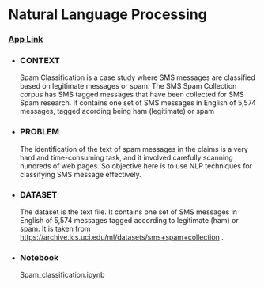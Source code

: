 # Natural Language Processing 
### [App Link](https://spamclassificationapp.herokuapp.com/)
  
- ### CONTEXT 
  Spam Classification is a case study where SMS messages are classified based on legitimate messages or spam. The SMS Spam Collection corpus has SMS tagged messages that have been   collected for SMS Spam research. It contains one set of SMS messages in English of 5,574 messages, tagged acording being ham (legitimate) or spam


- ### PROBLEM
  The identification of the text of spam messages in the claims is a very hard and time-consuming task, and it involved carefully scanning hundreds of web pages. So objective here   is to use NLP techniques for classifying SMS message effectively.


- ### DATASET
  The dataset is the text file. It contains one set of SMS messages in English of 5,574 messages tagged according to legitimate (ham) or spam. It is taken from      https://archive.ics.uci.edu/ml/datasets/sms+spam+collection .

- ### Notebook 
  Spam_classification.ipynb

